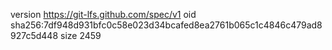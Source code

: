 version https://git-lfs.github.com/spec/v1
oid sha256:7df948d931bfc0c58e023d34bcafed8ea2761b065c1c4846c479ad8927c5d448
size 2459

